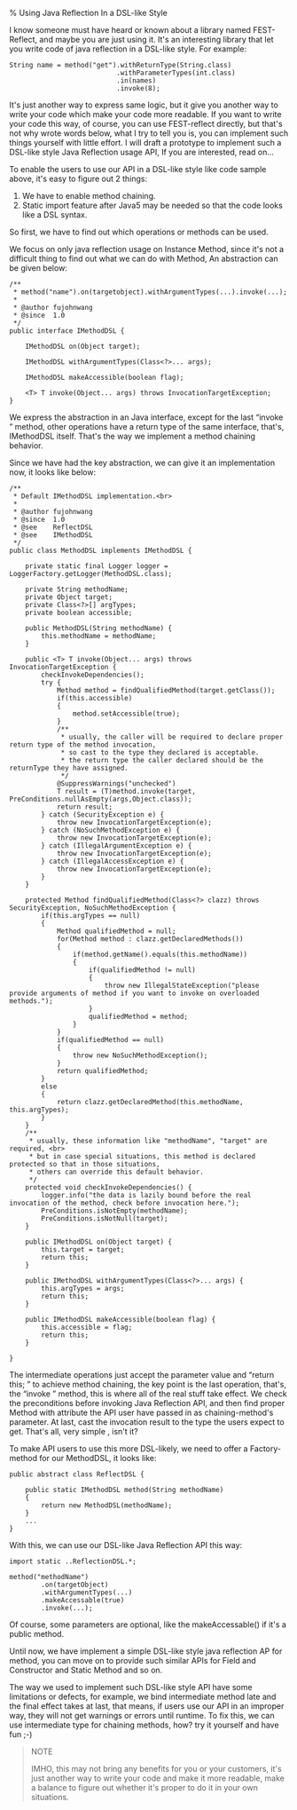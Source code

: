 % Using Java Reflection In a DSL-like Style

I know someone must have heard or known about a library named FEST-Reflect, and maybe you are just using it. It's an interesting library that let you write code of java reflection in a DSL-like style. For example:

~~~~~~~ {.java}
String name = method("get").withReturnType(String.class)  
                           .withParameterTypes(int.class)  
                           .in(names)  
                           .invoke(8);  
~~~~~~~

It's just another way to express same logic, but it give you another way to write your code which make your code more readable. If you want to write your code this way, of course, you can use FEST-reflect directly, but that's not why wrote words below, what I try to tell you is, you can implement such things yourself with little effort. I will draft a prototype to implement such a DSL-like style Java Reflection usage API, If you are interested, read on...

To enable the users to use our API in a DSL-like style like code sample above, it's easy to figure out 2 things:

1. We have to enable method chaining.
2. Static import feature after Java5 may be needed so that the code looks like a DSL syntax.

So first, we have to find out which operations or methods can be used.

We focus on only java reflection usage on Instance Method, since it's not a difficult thing to find out what we can do with Method, An abstraction can be given below:

~~~~~~~ {.java}
/** 
 * method("name").on(targetobject).withArgumentTypes(...).invoke(...); 
 *  
 * @author fujohnwang 
 * @since  1.0  
 */  
public interface IMethodDSL {  
      
    IMethodDSL on(Object target);  
      
    IMethodDSL withArgumentTypes(Class<?>... args);  
      
    IMethodDSL makeAccessible(boolean flag);  
      
    <T> T invoke(Object... args) throws InvocationTargetException;  
}  
~~~~~~~

We express the abstraction in an Java interface, except for the last “invoke ” method, other operations have a return type of the same interface, that's, IMethodDSL itself. That's the way we implement a method chaining behavior.

Since we have had the key abstraction, we can give it an implementation now, it looks like below:

~~~~~~~ {.java}
/** 
 * Default IMethodDSL implementation.<br> 
 *  
 * @author fujohnwang 
 * @since  1.0  
 * @see    ReflectDSL 
 * @see    IMethodDSL 
 */  
public class MethodDSL implements IMethodDSL {  
  
    private static final Logger logger = LoggerFactory.getLogger(MethodDSL.class);  
  
    private String methodName;  
    private Object target;  
    private Class<?>[] argTypes;  
    private boolean accessible;  
  
    public MethodDSL(String methodName) {  
        this.methodName = methodName;  
    }  
  
    public <T> T invoke(Object... args) throws InvocationTargetException {  
        checkInvokeDependencies();  
        try {  
            Method method = findQualifiedMethod(target.getClass());  
            if(this.accessible)  
            {  
                method.setAccessible(true);  
            }  
            /** 
             * usually, the caller will be required to declare proper return type of the method invocation, 
             * so cast to the type they declared is acceptable.  
             * the return type the caller declared should be the returnType they have assigned. 
             */  
            @SuppressWarnings("unchecked")  
            T result = (T)method.invoke(target, PreConditions.nullAsEmpty(args,Object.class));  
            return result;  
        } catch (SecurityException e) {  
            throw new InvocationTargetException(e);  
        } catch (NoSuchMethodException e) {  
            throw new InvocationTargetException(e);  
        } catch (IllegalArgumentException e) {  
            throw new InvocationTargetException(e);  
        } catch (IllegalAccessException e) {  
            throw new InvocationTargetException(e);  
        }  
    }  
  
    protected Method findQualifiedMethod(Class<?> clazz) throws SecurityException, NoSuchMethodException {  
        if(this.argTypes == null)  
        {  
            Method qualifiedMethod = null;  
            for(Method method : clazz.getDeclaredMethods())  
            {  
                if(method.getName().equals(this.methodName))  
                {  
                    if(qualifiedMethod != null)  
                    {  
                        throw new IllegalStateException("please provide arguments of method if you want to invoke on overloaded methods.");  
                    }  
                    qualifiedMethod = method;  
                }  
            }  
            if(qualifiedMethod == null)  
            {  
                throw new NoSuchMethodException();  
            }  
            return qualifiedMethod;  
        }  
        else  
        {  
            return clazz.getDeclaredMethod(this.methodName, this.argTypes);  
        }  
    }  
    /** 
     * usually, these information like "methodName", "target" are required, <br> 
     * but in case special situations, this method is declared protected so that in those situations,  
     * others can override this default behavior. 
     */  
    protected void checkInvokeDependencies() {  
        logger.info("the data is lazily bound before the real invocation of the method, check before invocation here.");  
        PreConditions.isNotEmpty(methodName);  
        PreConditions.isNotNull(target);  
    }  
  
    public IMethodDSL on(Object target) {  
        this.target = target;  
        return this;  
    }  
  
    public IMethodDSL withArgumentTypes(Class<?>... args) {  
        this.argTypes = args;  
        return this;  
    }  
  
    public IMethodDSL makeAccessible(boolean flag) {  
        this.accessible = flag;  
        return this;  
    }  
  
}  
~~~~~~~

The intermediate operations just accept the parameter value and “return this; ” to achieve method chaining, the key point is the last operation, that's, the “invoke ” method, this is where all of the real stuff take effect. We check the preconditions before invoking Java Reflection API, and then find proper Method with attribute the API user have passed in as chaining-method's parameter. At last, cast the invocation result to the type the users expect to get. That's all, very simple , isn't it?

To make API users to use this more DSL-likely, we need to offer a Factory-method for our MethodDSL, it looks like:

~~~~~~~ {.java}
public abstract class ReflectDSL {  
      
    public static IMethodDSL method(String methodName)  
    {  
        return new MethodDSL(methodName);  
    }  
    ...  
}  
~~~~~~~

With this, we can use our DSL-like Java Reflection API this way:

~~~~~~~ {.java}
import static ..ReflectionDSL.*;  
  
method("methodName")  
        .on(targetObject)  
        .withArgumentTypes(...)  
        .makeAccessable(true)  
        .invoke(...); 
~~~~~~~

Of course, some parameters are optional, like the makeAccessable() if it's a public method.

Until now, we have implement a simple DSL-like style java reflection AP for method, you can move on to provide such similar APIs for Field and Constructor and Static Method and so on.

The way we used to implement such DSL-like style API have some limitations or defects, for example, we bind intermediate method late and the final effect takes at last, that means, if users use our API in an improper way, they will not get warnings or errors until runtime. To fix this, we can use intermediate type for chaining methods, how? try it yourself and have fun ;-)

> NOTE
> 
> IMHO, this may not bring any benefits for you or your customers, it's just another way to write your code and make it more readable, make a balance to figure out whether it's proper to do it in your own situations.











